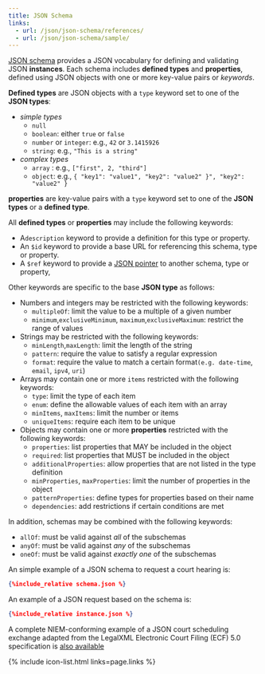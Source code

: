 ```yaml
---
title: JSON Schema
links:
  - url: /json/json-schema/references/
  - url: /json/json-schema/sample/
---
```

[JSON schema](http://json-schema.org) provides  a JSON vocabulary for defining and validating 
JSON **instances**.  Each schema includes **defined types** and **properties**, defined using 
JSON objects with one or more key-value pairs or *keywords*.

**Defined types** are JSON objects with a `type` keyword set to one of the **JSON types**:
* *simple types*
	* `null`
	* `boolean`: either `true` or `false`
	* `number` or `integer`: e.g., `42` or `3.1415926`
	* `string`: e.g., `"This is a string"`
* *complex types*
	* `array` : e.g., `["first", 2, "third"]`
	* `object`: e.g., `{ "key1": "value1", "key2": "value2" }", "key2": "value2" }`

**properties** are key-value pairs with a `type` keyword set to one of the **JSON types** or a **defined type**.

All **defined types** or **properties** may include the following keywords:
* A`description` keyword to provide a definition for this type or property.
* An `$id` keyword to provide a base URL for referencing this schema, type or property.
* A `$ref` keyword to provide a [JSON pointer](./references) to another schema, type or property, 

Other keywords are specific to the base **JSON type** as follows:
* Numbers and integers may be restricted with the following keywords:
	* `multipleOf`: limit the value to be a multiple of a given number
	* `minimum`,`exclusiveMinimum`, `maximum`,`exclusiveMaximum`: restrict the range of values
* Strings may be restricted with the following keywords:
	* `minLength`,`maxLength`: limit the length of the string
	* `pattern`: require the value to satisfy a regular expression
	* `format`: require the value to match a certain format`(e.g. date-time`, `email`, `ipv4`, `uri`)
* Arrays may contain one or more `items` restricted with the following keywords:
	* `type`: limit the type of each item
	* `enum`: define the allowable values of each item with an array
	* `minItems`, `maxItems`: limit the number or items
	* `uniqueItems`: require each item to be unique
* Objects may contain one or more **properties** restricted with the following keywords:
	* `properties`: list properties that MAY be included in the object
	* `required`: list properties that MUST be included in the object
	* `additionalProperties`: allow  properties that are not listed in the type definition
	* `minProperties`, `maxProperties`: limit the number of properties in the object
	* `patternProperties`: define types for properties based on their name
	* `dependencies`: add restrictions if certain conditions are met

In addition, schemas may be combined with the following keywords:
* `allOf`:  must be valid against *all* of the subschemas
* `anyOf`: must be valid against *any* of the subschemas
* `oneOf`: must be valid against *exactly one* of the subschemas

An simple example of a JSON schema to request a court hearing is:

```json
{%include_relative schema.json %}
```

An example of a JSON request based on the schema is:

```json
{%include_relative instance.json %}
```
A complete NIEM-conforming example of a JSON court scheduling exchange adapted from the LegalXML Electronic Court Filing (ECF) 5.0 specification is [also available](./sample)

{% include icon-list.html links=page.links %}
